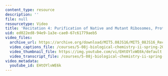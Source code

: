 ```yaml
---
content_type: resource
description: ''
file: null
resourcetype: Video
title: 'Recitation 4: Purification of Native and Mutant Ribosomes, Protein Purification'
uid: ed022ed8-94e9-1a3e-cae0-67c61779aeb5
video_files:
  archive_url: https://archive.org/download/MIT5.08JS16/MIT5_08JS16_Recitation_04_300k.mp4
  video_captions_file: /courses/5-08j-biological-chemistry-ii-spring-2016/a3cfc55670815efeb19e7adc44100881_EHtOYlvWE6k.vtt
  video_thumbnail_file: https://img.youtube.com/vi/EHtOYlvWE6k/default.jpg
  video_transcript_file: /courses/5-08j-biological-chemistry-ii-spring-2016/f531437dafe3d4bf8c64f0ababe72a8f_EHtOYlvWE6k.pdf
video_metadata:
  youtube_id: EHtOYlvWE6k
---
```

